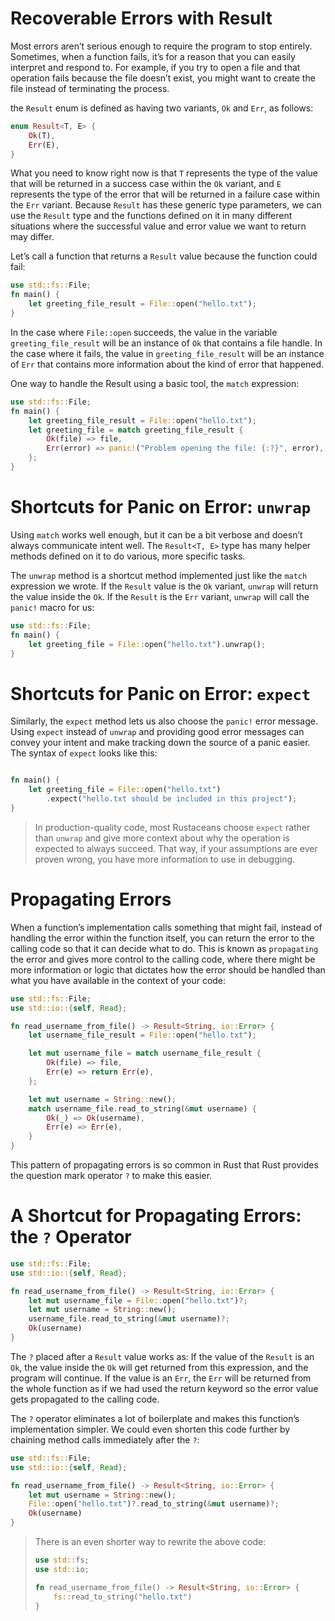 # Recoverable Errors with Result
Most errors aren’t serious enough to require the program to stop entirely. Sometimes, when a function fails, it’s for a reason that you can easily interpret and respond to. For example, if you try to open a file and that operation fails because the file doesn’t exist, you might want to create the file instead of terminating the process.

the `Result` enum is defined as having two variants, `Ok` and `Err`, as follows:
```rust
enum Result<T, E> {
    Ok(T),
    Err(E),
}
```
What you need to know right now is that `T` represents the type of the value that will be returned in a success case within the `Ok` variant, and `E` represents the type of the error that will be returned in a failure case within the `Err` variant. Because `Result` has these generic type parameters, we can use the `Result` type and the functions defined on it in many different situations where the successful value and error value we want to return may differ.

Let’s call a function that returns a `Result` value because the function could fail:
```rust
use std::fs::File;
fn main() {
    let greeting_file_result = File::open("hello.txt");
}
```
In the case where `File::open` succeeds, the value in the variable `greeting_file_result` will be an instance of `Ok` that contains a file handle. In the case where it fails, the value in `greeting_file_result` will be an instance of `Err` that contains more information about the kind of error that happened.

One way to handle the Result using a basic tool, the `match` expression:
```rust
use std::fs::File;
fn main() {
    let greeting_file_result = File::open("hello.txt");
    let greeting_file = match greeting_file_result {
        Ok(file) => file,
        Err(error) => panic!("Problem opening the file: {:?}", error),
    };
}
```

# Shortcuts for Panic on Error: `unwrap`
Using `match` works well enough, but it can be a bit verbose and doesn’t always communicate intent well. The `Result<T, E>` type has many helper methods defined on it to do various, more specific tasks.

The `unwrap` method is a shortcut method implemented just like the `match` expression we wrote. If the `Result` value is the `Ok` variant, `unwrap` will return the value inside the `Ok`. If the `Result` is the `Err` variant, `unwrap` will call the `panic!` macro for us:
```rust
use std::fs::File;
fn main() {
    let greeting_file = File::open("hello.txt").unwrap();
}
```
# Shortcuts for Panic on Error: `expect`
Similarly, the `expect` method lets us also choose the `panic!` error message. Using `expect` instead of `unwrap` and providing good error messages can convey your intent and make tracking down the source of a panic easier. The syntax of `expect` looks like this:
```rust

fn main() {
    let greeting_file = File::open("hello.txt")
        .expect("hello.txt should be included in this project");
}
```

> In production-quality code, most Rustaceans choose `expect` rather than `unwrap` and give more context about why the operation is expected to always succeed. That way, if your assumptions are ever proven wrong, you have more information to use in debugging.

# Propagating Errors
When a function’s implementation calls something that might fail, instead of handling the error within the function itself, you can return the error to the calling code so that it can decide what to do. This is known as `propagating` the error and gives more control to the calling code, where there might be more information or logic that dictates how the error should be handled than what you have available in the context of your code:
```rust
use std::fs::File;
use std::io::{self, Read};

fn read_username_from_file() -> Result<String, io::Error> {
    let username_file_result = File::open("hello.txt");

    let mut username_file = match username_file_result {
        Ok(file) => file,
        Err(e) => return Err(e),
    };

    let mut username = String::new();
    match username_file.read_to_string(&mut username) {
        Ok(_) => Ok(username),
        Err(e) => Err(e),
    }
}
```

This pattern of propagating errors is so common in Rust that Rust provides the question mark operator `?` to make this easier.

# A Shortcut for Propagating Errors: the `?` Operator
```rust
use std::fs::File;
use std::io::{self, Read};

fn read_username_from_file() -> Result<String, io::Error> {
    let mut username_file = File::open("hello.txt")?;
    let mut username = String::new();
    username_file.read_to_string(&mut username)?;
    Ok(username)
}
```
The `?` placed after a `Result` value works as: If the value of the `Result` is an `Ok`, the value inside the `Ok` will get returned from this expression, and the program will continue. If the value is an `Err`, the `Err` will be returned from the whole function as if we had used the return keyword so the error value gets propagated to the calling code.

The `?` operator eliminates a lot of boilerplate and makes this function’s implementation simpler. We could even shorten this code further by chaining method calls immediately after the `?`:
```rust
use std::fs::File;
use std::io::{self, Read};

fn read_username_from_file() -> Result<String, io::Error> {
    let mut username = String::new();
    File::open("hello.txt")?.read_to_string(&mut username)?;
    Ok(username)
}
```

> There is an even shorter way to rewrite the above code:
> ```rust
> use std::fs;
> use std::io;
> 
> fn read_username_from_file() -> Result<String, io::Error> {
>     fs::read_to_string("hello.txt")
> }
> ```